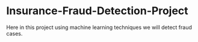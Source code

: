 # Insurance-Fraud-Detection-Project
Here in this project using machine learning techniques we will detect fraud cases.
